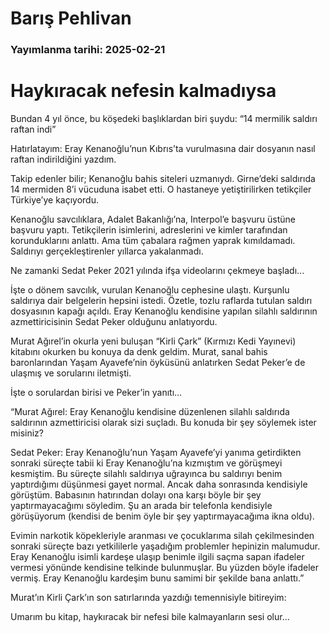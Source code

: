 # Barış Pehlivan

### Yayımlanma tarihi: 2025-02-21

# Haykıracak nefesin kalmadıysa

Bundan 4 yıl önce, bu köşedeki başlıklardan biri şuydu: “14 mermilik saldırı raftan indi”

Hatırlatayım: Eray Kenanoğlu’nun Kıbrıs’ta vurulmasına dair dosyanın nasıl raftan indirildiğini yazdım.

Takip edenler bilir; Kenanoğlu bahis siteleri uzmanıydı. Girne’deki saldırıda 14 mermiden 8’i vücuduna isabet etti. O hastaneye yetiştirilirken tetikçiler Türkiye’ye kaçıyordu.

Kenanoğlu savcılıklara, Adalet Bakanlığı’na, Interpol’e başvuru üstüne başvuru yaptı. Tetikçilerin isimlerini, adreslerini ve kimler tarafından korunduklarını anlattı. Ama tüm çabalara rağmen yaprak kımıldamadı. Saldırıyı gerçekleştirenler yıllarca yakalanmadı.

Ne zamanki Sedat Peker 2021 yılında ifşa videolarını çekmeye başladı...

İşte o dönem savcılık, vurulan Kenanoğlu cephesine ulaştı. Kurşunlu saldırıya dair belgelerin hepsini istedi. Özetle, tozlu raflarda tutulan saldırı dosyasının kapağı açıldı. Eray Kenanoğlu kendisine yapılan silahlı saldırının azmettiricisinin Sedat Peker olduğunu anlatıyordu.

Murat Ağırel’in okurla yeni buluşan “Kirli Çark” (Kırmızı Kedi Yayınevi) kitabını okurken bu konuya da denk geldim. Murat, sanal bahis baronlarından Yaşam Ayavefe’nin öyküsünü anlatırken Sedat Peker’e de ulaşmış ve sorularını iletmişti.

İşte o sorulardan birisi ve Peker’in yanıtı...

“Murat Ağırel: Eray Kenanoğlu kendisine düzenlenen silahlı saldırıda saldırının azmettiricisi olarak sizi suçladı. Bu konuda bir şey söylemek ister misiniz?

Sedat Peker: Eray Kenanoğlu’nun Yaşam Ayavefe’yi yanıma getirdikten sonraki süreçte tabii ki Eray Kenanoğlu’na kızmıştım ve görüşmeyi kesmiştim. Bu süreçte silahlı saldırıya uğrayınca bu saldırıyı benim yaptırdığımı düşünmesi gayet normal. Ancak daha sonrasında kendisiyle görüştüm. Babasının hatırından dolayı ona karşı böyle bir şey yaptırmayacağımı söyledim. Şu an arada bir telefonla kendisiyle görüşüyorum (kendisi de benim öyle bir şey yaptırmayacağıma ikna oldu).

Evimin narkotik köpekleriyle aranması ve çocuklarıma silah çekilmesinden sonraki süreçte bazı yetkililerle yaşadığım problemler hepinizin malumudur. Eray Kenanoğlu isimli kardeşe ulaşıp benimle ilgili saçma sapan ifadeler vermesi yönünde kendisine telkinde bulunmuşlar. Bu yüzden böyle ifadeler vermiş. Eray Kenanoğlu kardeşim bunu samimi bir şekilde bana anlattı.”

Murat’ın Kirli Çark’ın son satırlarında yazdığı temennisiyle bitireyim:

Umarım bu kitap, haykıracak bir nefesi bile kalmayanların sesi olur...

